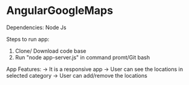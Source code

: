 # AngularGoogleMaps
Dependencies:
Node Js

Steps to run app:
1. Clone/ Download code base
2. Run "node app-server.js" in command promt/Git bash

App Features:
-> It is a responsive app
-> User can see the locations in selected category
-> User can add/remove the locations

